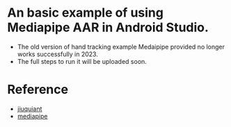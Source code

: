 # An basic example of using Mediapipe AAR in Android Studio.

* The old version of hand tracking example Medaipipe provided no longer works successfully in 2023.
* The full steps to run it will be uploaded soon.

# Reference
- [jiuquiant](https://github.com/jiuqiant/mediapipe_multi_hands_tracking_aar_example)
- [mediapipe](https://github.com/google/mediapipe)


